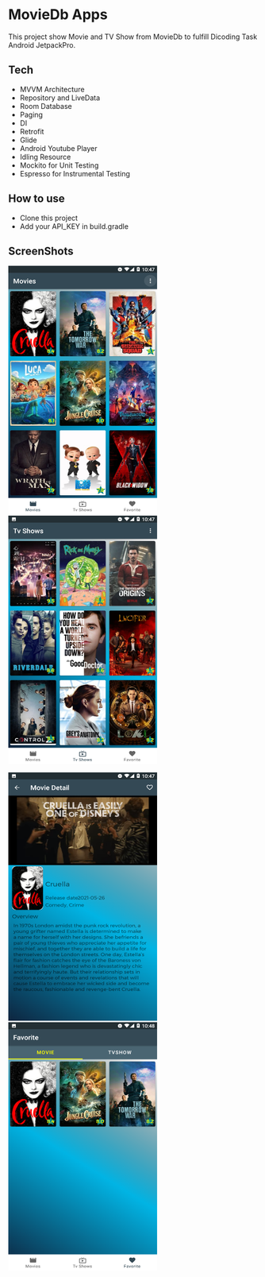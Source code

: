 # MovieDb Apps
 
 This project show Movie and TV Show from MovieDb to fulfill Dicoding Task Android JetpackPro.

## Tech
- MVVM Architecture
- Repository and LiveData
- Room Database
- Paging
- DI
- Retrofit
- Glide
- Android Youtube Player
- Idling Resource
- Mockito for Unit Testing
- Espresso for Instrumental Testing

## How to use
- Clone this project
- Add your API_KEY in build.gradle

## ScreenShots

<img src="https://github.com/nadjihabibi/MovieDb-Apps/blob/main/Screenshots/Screenshot_20210813-104708.png" width="300" height="500">         <img src="https://github.com/nadjihabibi/MovieDb-Apps/blob/main/Screenshots/Screenshot_20210813-104720.png" width="300" height="500">

<img src="https://github.com/nadjihabibi/MovieDb-Apps/blob/main/Screenshots/Screenshot_20210813-104736.png" width="300" height="500">         <img src="https://github.com/nadjihabibi/MovieDb-Apps/blob/main/Screenshots/Screenshot_20210813-104831.png" width="300" height="500">

